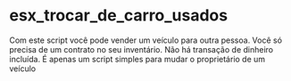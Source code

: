 # esx_trocar_de_carro_usados
Com este script você pode vender um veículo para outra pessoa. Você só precisa de um contrato no seu inventário. Não há transação de dinheiro incluída. É apenas um script simples para mudar o proprietário de um veículo
